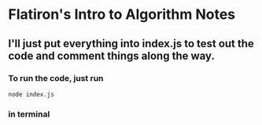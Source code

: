 # Flatiron's Intro to Algorithm Notes

## I'll just put everything into index.js to test out the code and comment things along the way. 

### To run the code, just run 

```
node index.js
```
### in terminal